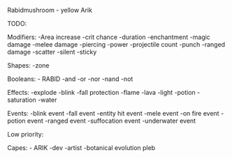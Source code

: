 Rabidmushroom - yellow
Arik

TODO:


Modifiers:
-Area increase 
-crit chance 
-duration 
-enchantment 
-magic damage 
-melee damage 
-piercing 
-power 
-projectile count 
-punch 
-ranged damage 
-scatter 
-silent 
-sticky 

Shapes:
-zone

Booleans: - RABID
-and
-or
-nor
-nand
-not

Effects:
-explode
-blink
-fall protection
-flame
-lava
-light
-potion
-saturation
-water




Events:
-blink event
-fall event
-entity hit event
-mele event
-on fire event
-potion event
-ranged event
-suffocation event
-underwater event


Low priority:

Capes: - ARIK
-dev
-artist
-botanical evolution pleb